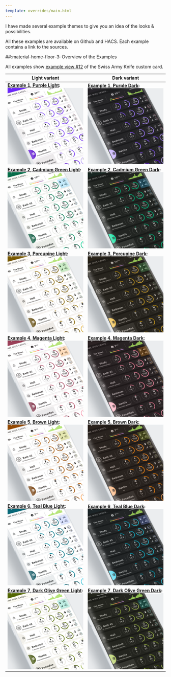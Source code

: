 ```yaml
---
template: overrides/main.html
---
```


I have made several example themes to give you an idea of ​​the looks & possibilities.

All these examples are available on Github and HACS. Each example contains a link to the sources.

##:material-home-floor-3: Overview of the Examples

All examples show [example view \#12][sak-example-12-url] of the Swiss Army Knife custom card.

| **Light variant** | **Dark variant**|
| ------------ | ---------------- |
| **[Example 1, Purple Light][example-1-md]:** [![m3-example-01-light-png]][example-1-md]  | **[Example 1, Purple Dark][example-1-md]:** [![m3-example-01-dark-png]][example-1-md]  |
| **[Example 2, Cadmium Green Light][example-2-md]:** [![m3-example-02-light-png]][example-2-md]  | **[Example 2, Cadmium Green Dark][example-2-md]:** [![m3-example-02-dark-png]][example-2-md]  |
| **[Example 3, Porcupine Light][example-3-md]:** [![m3-example-03-light-png]][example-3-md]  | **[Example 3, Porcupine Dark][example-3-md]:** [![m3-example-03-dark-png]][example-3-md]|
| **[Example 4, Magenta Light][example-4-md]:** [![m3-example-04-light-png]][example-4-md]  | **[Example 4, Magenta Dark][example-4-md]:** [![m3-example-04-dark-png]][example-4-md] |
| **[Example 5, Brown Light][example-5-md]:** [![m3-example-05-light-png]][example-5-md]  | **[Example 5, Brown Dark][example-5-md]:** [![m3-example-05-dark-png]][example-5-md] |
| **[Example 6, Teal Blue Light][example-6-md]:** [![m3-example-06-light-png]][example-6-md]  | **[Example 6, Teal Blue Dark][example-6-md]:** [![m3-example-06-dark-png]][example-6-md] |
| **[Example 7, Dark Olive Green Light][example-7-md]:** [![m3-example-07-light-png]][example-7-md] | **[Example 7, Dark Olive Green Dark][example-7-md]:** [![m3-example-07-dark-png]][example-7-md] |

<!--- References to pictures... --->

[m3-example-01-light-png]: ../assets/screenshots/m3-example-01-light.png
[m3-example-02-light-png]: ../assets/screenshots/m3-example-02-light.png
[m3-example-03-light-png]: ../assets/screenshots/m3-example-03-light.png
[m3-example-04-light-png]: ../assets/screenshots/m3-example-04-light.png
[m3-example-05-light-png]: ../assets/screenshots/m3-example-05-light.png
[m3-example-06-light-png]: ../assets/screenshots/m3-example-06-light.png
[m3-example-07-light-png]: ../assets/screenshots/m3-example-07-light.png

[m3-example-01-dark-png]: ../assets/screenshots/m3-example-01-dark.png
[m3-example-02-dark-png]: ../assets/screenshots/m3-example-02-dark.png
[m3-example-03-dark-png]: ../assets/screenshots/m3-example-03-dark.png
[m3-example-04-dark-png]: ../assets/screenshots/m3-example-04-dark.png
[m3-example-05-dark-png]: ../assets/screenshots/m3-example-05-dark.png
[m3-example-06-dark-png]: ../assets/screenshots/m3-example-06-dark.png
[m3-example-07-dark-png]: ../assets/screenshots/m3-example-07-dark.png

<!--- References to internal links... --->

[example-1-md]: ../examples/example-1.md
[example-2-md]: ../examples/example-2.md
[example-3-md]: ../examples/example-3.md
[example-4-md]: ../examples/example-4.md
[example-5-md]: ../examples/example-5.md
[example-6-md]: ../examples/example-6.md
[example-7-md]: ../examples/example-7.md

<!--- References to external links... --->

[sak-example-12-url]: https://swiss-army-knife.docs.amoebelabs.com/examples/example-12/